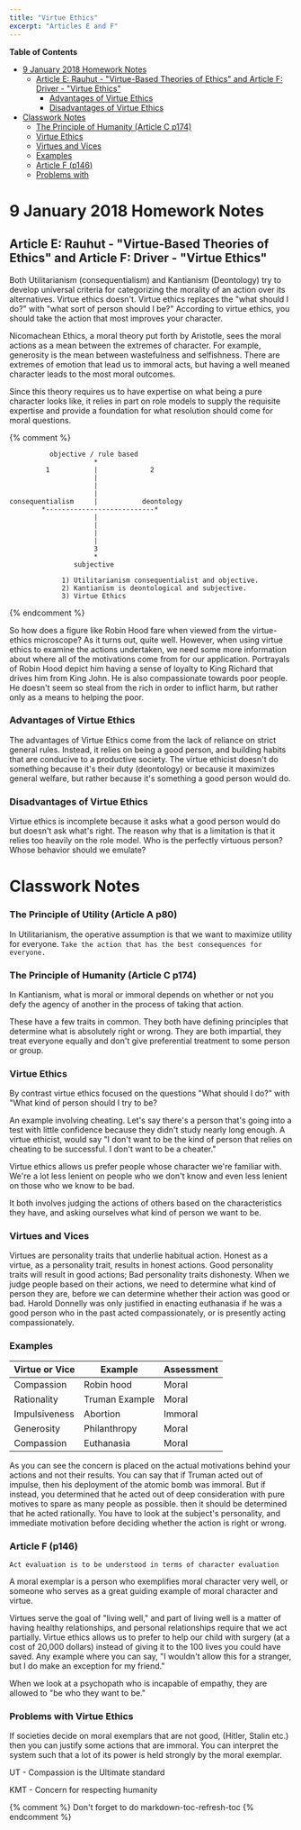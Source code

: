 ```yaml
---
title: "Virtue Ethics"
excerpt: "Articles E and F"
---
```


<!-- markdown-toc start - Don't edit this section. Run M-x markdown-toc-refresh-toc -->
**Table of Contents**

- [9 January 2018 Homework Notes](#9-january-2018-homework-notes)
    - [Article E: Rauhut - "Virtue-Based Theories of Ethics" and Article F: Driver - "Virtue Ethics"](#article-e-rauhut---virtue-based-theories-of-ethics-and-article-f-driver---virtue-ethics)
        - [Advantages of Virtue Ethics](#advantages-of-virtue-ethics)
        - [Disadvantages of Virtue Ethics](#disadvantages-of-virtue-ethics)
- [Classwork Notes](#classwork-notes)
    - [The Principle of Humanity (Article C p174)](#the-principle-of-humanity-article-c-p174)
    - [Virtue Ethics](#virtue-ethics)
    - [Virtues and Vices](#virtues-and-vices)
    - [Examples](#examples)
    - [Article F (p146)](#article-f-p146)
    - [Problems with](#problems-with)

<!-- markdown-toc end -->

# 9 January 2018 Homework Notes

## Article E: Rauhut - "Virtue-Based Theories of Ethics" and Article F: Driver - "Virtue Ethics"

Both Utilitarianism (consequentialism) and Kantianism (Deontology) try to develop universal criteria for categorizing the morality of an action over its alternatives. Virtue ethics doesn't. Virtue ethics replaces the "what should I do?" with "what sort of person should I be?" According to virtue ethics, you should take the action that most improves your character.

Nicomachean Ethics, a moral theory put forth by Aristotle, sees the moral actions as a mean between the extremes of character. For example, generosity is the mean between wastefulness and selfishness. There are extremes of emotion that lead us to immoral acts, but having a well meaned character leads to the most moral outcomes.

Since this theory requires us to have expertise on what being a pure character looks like, it relies in part on role models to supply the requisite expertise and provide a foundation for what resolution should come for moral questions.

{% comment %}

              objective / rule based
                         *
             1           |             2
                         |
                         |
                         |
    consequentialism     |           deontology
            *---------------------------*
                         |
                         |
                         |
                         |
                         3
                         *
                    subjective

                 1) Utilitarianism consequentialist and objective.
                 2) Kantianism is deontological and subjective.
                 3) Virtue Ethics

{% endcomment %}

So how does a figure like Robin Hood fare when viewed from the virtue-ethics microscope? As it turns out, quite well. However, when using virtue ethics to examine the actions undertaken, we need some more information about where all of the motivations come from for our application. Portrayals of Robin Hood depict him having a sense of loyalty to King Richard that drives him from King John. He is also compassionate towards poor people. He doesn't seem so steal from the rich in order to inflict harm, but rather only as a means to helping the poor.

### Advantages of Virtue Ethics

The advantages of Virtue Ethics come from the lack of reliance on strict general rules. Instead, it relies on being a good person, and building habits that are conducive to a productive society. The virtue ethicist doesn't do something because it's their duty (deontology) or because it maximizes general welfare, but rather because it's something a good person would do.

### Disadvantages of Virtue Ethics

Virtue ethics is incomplete because it asks what a good person would do but doesn't ask what's right. The reason why that is a limitation is that it relies too heavily on the role model. Who is the perfectly virtuous person? Whose behavior should we emulate?


# Classwork Notes

### The Principle of Utility (Article A p80)

In Utilitarianism, the operative assumption is that we want to maximize utility for  everyone. `Take the action that has the best consequences for everyone.`

### The Principle of Humanity (Article C p174)
In Kantianism, what is moral or immoral depends on whether or not you defy the agency of another in the process of taking that action.

These have a few traits in common. They both have defining principles that determine what is absolutely right or wrong. They are both impartial, they treat everyone equally and don't give preferential treatment to some person or group.

### Virtue Ethics

By contrast virtue ethics focused on the questions "What should I do?" with "What kind of person should I try to be?

An example involving cheating. Let's say there's a person that's going into a test with little confidence because they didn't study nearly long enough. A virtue ethicist, would say "I don't want to be the kind of person that relies on cheating to be successful. I don't want to be a cheater."

Virtue ethics allows us prefer people whose character we're familiar with. We're a lot less lenient on people who we don't know and even less lenient on those who we know to be bad.

It both involves judging the actions of others based on the characteristics they have, and asking ourselves what kind of person we want to be.

### Virtues and Vices

Virtues are personality traits that underlie habitual action. Honest as a virtue, as a personality trait, results in honest actions. Good personality traits will result in good actions; Bad personality traits dishonesty. When we judge people based on their actions, we need to determine what kind of person they are, before we can determine whether their action was good or bad. Harold Donnelly was only justified in enacting euthanasia if he was a good person who in the past acted compassionately, or is presently acting compassionately.


### Examples

| Virtue or Vice | Example        | Assessment |
|----------------|----------------|------------|
| Compassion     | Robin hood     | Moral      |
| Rationality    | Truman Example | Moral      |
| Impulsiveness  | Abortion       | Immoral    |
| Generosity     | Philanthropy   | Moral      |
| Compassion     | Euthanasia     | Moral      |

As you can see the concern is placed on the actual motivations behind your actions and not their results. You can say that if Truman acted out of impulse, then his deployment of the atomic bomb was immoral. But if instead, you determined that he acted out of deep consideration with pure motives to spare as many people as possible. then it should be determined that he acted rationally. You have to look at the subject's personality, and immediate motivation before deciding whether the action is right or wrong.

### Article F (p146)

`Act evaluation is to be understood in terms of character evaluation`

A moral exemplar is a person who exemplifies moral character very well, or someone who serves as a great guiding example of moral character and virtue.

Virtues serve the goal of "living well," and part of living well is a matter of having healthy relationships, and personal relationships require that we act partially. Virtue ethics allows us to prefer to help our child with surgery (at a cost of 20,000 dollars) instead of giving it to the 100 lives you could have saved. Any example where you can say, "I wouldn't allow this for a stranger, but I do make an exception for my friend."

When we look at a psychopath who is incapable of empathy, they are allowed to "be who they want to be."

### Problems with Virtue Ethics

If societies decide on moral exemplars that are not good, (Hitler, Stalin etc.) then you can justify some actions that are immoral. You can interpret the system such that a lot of its power is held strongly by the moral exemplar.

UT - Compassion is the Ultimate standard

KMT - Concern for respecting humanity

{% comment %}
Don't forget to do <spc><spc>markdown-toc-refresh-toc<cr>
{% endcomment %}
